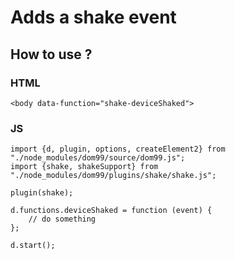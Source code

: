 # Adds a shake event

## How to use ?

### HTML
```
<body data-function="shake-deviceShaked">
```

### JS

```
import {d, plugin, options, createElement2} from "./node_modules/dom99/source/dom99.js";
import {shake, shakeSupport} from "./node_modules/dom99/plugins/shake/shake.js";

plugin(shake);

d.functions.deviceShaked = function (event) {
    // do something
};

d.start();
```
